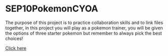 # SEP10PokemonCYOA

The purpose of this project is to practice collaboration skills and to link files together, in this project you will play as a pokemon trainer, you will be given the options of three starter pokemon but remember to always pick the best choices!



[Click here](https://roxetter3916-ominous-journey-jvv9j7wv6pxfp964-8080.preview.app.github.dev/Start.html)